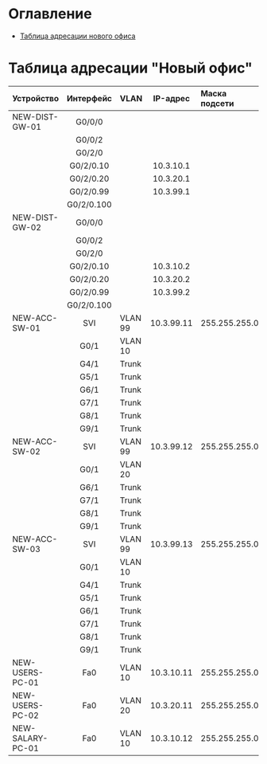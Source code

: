 # Оглавление
* [Таблица адресации нового офиса](#table1)

# <a name="table1"></a>Таблица адресации "Новый офис"
| Устройство       | Интерфейс  |   VLAN   |  IP-адрес   | Маска подсети | Шлюз по умолчанию |
| ---------------- | :--------: | :------- | :---------: | :------------ | :---------------- |
| NEW-DIST-GW-01   | G0/0/0     |          |             |               |                   |
|                  | G0/0/2     |          |             |               |                   |
|                  | G0/2/0     |          |             |               |                   |
|                  | G0/2/0.10  |          | 10.3.10.1   |               |                   |
|                  | G0/2/0.20  |          | 10.3.20.1   |               |                   |
|                  | G0/2/0.99  |          | 10.3.99.1   |               |                   |
|                  | G0/2/0.100 |          |             |               |                   |
| NEW-DIST-GW-02   | G0/0/0     |          |             |               |                   |
|                  | G0/0/2     |          |             |               |                   |
|                  | G0/2/0     |          |             |               |                   |
|                  | G0/2/0.10  |          | 10.3.10.2   |               |                   |
|                  | G0/2/0.20  |          | 10.3.20.2   |               |                   |
|                  | G0/2/0.99  |          | 10.3.99.2   |               |                   |
|                  | G0/2/0.100 |          |             |               |                   |
| NEW-ACC-SW-01    | SVI        | VLAN 99  | 10.3.99.11  | 255.255.255.0 | 10.3.99.254       |
|                  | G0/1       | VLAN 10  |             |               |                   |
|                  | G4/1       | Trunk    |             |               |                   |
|                  | G5/1       | Trunk    |             |               |                   |
|                  | G6/1       | Trunk    |             |               |                   |
|                  | G7/1       | Trunk    |             |               |                   |
|                  | G8/1       | Trunk    |             |               |                   |
|                  | G9/1       | Trunk    |             |               |                   |
| NEW-ACC-SW-02    | SVI        | VLAN 99  | 10.3.99.12  | 255.255.255.0 | 10.3.99.254       |
|                  | G0/1       | VLAN 20  |             |               |                   |
|                  | G6/1       | Trunk    |             |               |                   |
|                  | G7/1       | Trunk    |             |               |                   |
|                  | G8/1       | Trunk    |             |               |                   |
|                  | G9/1       | Trunk    |             |               |                   |
| NEW-ACC-SW-03    | SVI        | VLAN 99  | 10.3.99.13  | 255.255.255.0 | 10.3.99.254       |
|                  | G0/1       | VLAN 10  |             |               |                   |
|                  | G4/1       | Trunk    |             |               |                   |
|                  | G5/1       | Trunk    |             |               |                   |
|                  | G6/1       | Trunk    |             |               |                   |
|                  | G7/1       | Trunk    |             |               |                   |
|                  | G8/1       | Trunk    |             |               |                   |
|                  | G9/1       | Trunk    |             |               |                   |
| NEW-USERS-PC-01  | Fa0        | VLAN 10  | 10.3.10.11  | 255.255.255.0 | 10.3.10.254       |
| NEW-USERS-PC-02  | Fa0        | VLAN 20  | 10.3.20.11  | 255.255.255.0 | 10.3.20.254       |
| NEW-SALARY-PC-01 | Fa0        | VLAN 10  | 10.3.10.12  | 255.255.255.0 | 10.3.10.254       |
